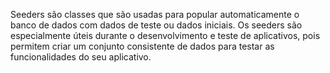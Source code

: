 


Seeders 
são classes que são usadas para popular automaticamente o banco de dados com dados de teste ou dados iniciais. Os seeders são especialmente úteis durante o desenvolvimento e teste de aplicativos, pois permitem criar um conjunto consistente de dados para testar as funcionalidades do seu aplicativo.